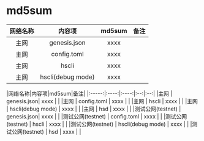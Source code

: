 


# md5sum


|网络名称|内容项|md5sum|备注|
|:-----:|:----:|:----:|:----:|
|主网 |   genesis.json     |xxxx| |
|主网 |   config.toml      |xxxx| |
|主网 |   hscli            |xxxx| |
|主网 |   hscli(debug mode)|xxxx| |

|网络名称|内容项|md5sum|备注|
|:-----:|:----:|:----:|:--:|:--:|
|主网 | genesis.json| xxxx | |
|主网 | config.toml | xxxx | |
|主网 | hscli       | xxxx | |
|主网 | hscli(debug mode) | xxxx | |
|主网 | hsd         | xxxx | |
|测试公网(testnet) | genesis.json| xxxx | |
|测试公网(testnet) | config.toml | xxxx | |
|测试公网(testnet) | hscli       | xxxx | |
|测试公网(testnet) | hscli(debug mode) | xxxx | |
|测试公网(testnet) | hsd         | xxxx | |
